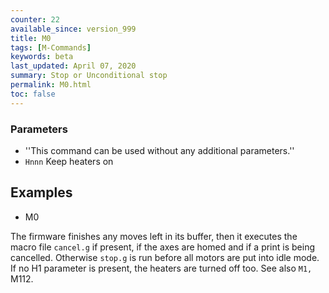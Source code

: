 ```yaml
---
counter: 22
available_since: version_999
title: M0
tags: [M-Commands] 
keywords: beta 
last_updated: April 07, 2020 
summary: Stop or Unconditional stop 
permalink: M0.html
toc: false 
---
```



### Parameters

* ''This command can be used without any additional parameters.''
* `Hnnn` Keep heaters on

## Examples

* M0

The firmware finishes any moves left in its buffer, then it executes the macro file `cancel.g` if present, if the axes are homed and if a print is being cancelled. Otherwise `stop.g` is run before all motors are put into idle mode. If no H1 parameter is present, the heaters are turned off too. See also ` M1,  ` M112.

